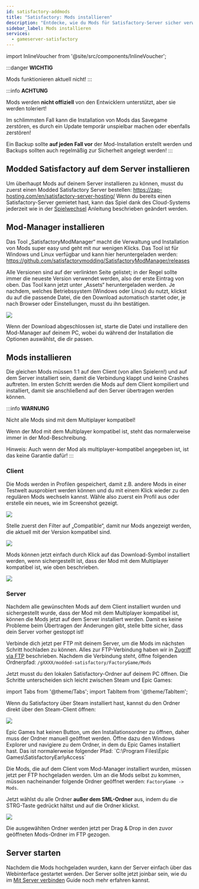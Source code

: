 ```yaml
---
id: satisfactory-addmods
title: "Satisfactory: Mods installieren"
description: "Entdecke, wie du Mods für Satisfactory-Server sicher verwaltest und installierst, während du dein Savegame schützt → Jetzt mehr erfahren"
sidebar_label: Mods installieren
services:
  - gameserver-satisfactory
---
```


import InlineVoucher from '@site/src/components/InlineVoucher';

:::danger
**WICHTIG**

Mods funktionieren aktuell nicht!
:::

:::info
**ACHTUNG**

Mods werden **nicht offiziell** von den Entwicklern unterstützt, aber sie werden toleriert!

Im schlimmsten Fall kann die Installation von Mods das Savegame zerstören, es durch ein Update temporär unspielbar machen oder ebenfalls zerstören!

Ein Backup sollte **auf jeden Fall vor** der Mod-Installation erstellt werden und Backups sollten auch regelmäßig zur Sicherheit angelegt werden!
:::

<InlineVoucher />

## Modded Satisfactory auf dem Server installieren

Um überhaupt Mods auf deinem Server installieren zu können, musst du zuerst einen Modded Satisfactory Server bestellen: https://zap-hosting.com/en/satisfactory-server-hosting/
Wenn du bereits einen Satisfactory-Server gemietet hast, kann das Spiel dank des Cloud-Systems jederzeit wie in der [Spielwechsel](gameserver-gameswitch.md) Anleitung beschrieben geändert werden.

## Mod-Manager installieren

Das Tool „SatisfactoryModManager“ macht die Verwaltung und Installation von Mods super easy und geht mit nur wenigen Klicks.
Das Tool ist für Windows und Linux verfügbar und kann hier heruntergeladen werden: https://github.com/satisfactorymodding/SatisfactoryModManager/releases

Alle Versionen sind auf der verlinkten Seite gelistet; in der Regel sollte immer die neueste Version verwendet werden, also der erste Eintrag von oben.
Das Tool kann jetzt unter „Assets“ heruntergeladen werden. Je nachdem, welches Betriebssystem (Windows oder Linux) du nutzt, klickst du auf die passende Datei, die den Download automatisch startet oder, je nach Browser oder Einstellungen, musst du ihn bestätigen.

![](https://screensaver01.zap-hosting.com/index.php/s/e7q5qCBP7D4ZL5g/preview)

Wenn der Download abgeschlossen ist, starte die Datei und installiere den Mod-Manager auf deinem PC, wobei du während der Installation die Optionen auswählst, die dir passen.

## Mods installieren

Die gleichen Mods müssen 1:1 auf dem Client (von allen Spielern!) und auf dem Server installiert sein, damit die Verbindung klappt und keine Crashes auftreten.
Im ersten Schritt werden die Mods auf dem Client kompiliert und installiert, damit sie anschließend auf den Server übertragen werden können.

:::info
**WARNUNG**

Nicht alle Mods sind mit dem Multiplayer kompatibel!

Wenn der Mod mit dem Multiplayer kompatibel ist, steht das normalerweise immer in der Mod-Beschreibung.

Hinweis: Auch wenn der Mod als multiplayer-kompatibel angegeben ist, ist das keine Garantie dafür!
:::

### Client

Die Mods werden in Profilen gespeichert, damit z.B. andere Mods in einer Testwelt ausprobiert werden können und du mit einem Klick wieder zu den regulären Mods wechseln kannst.
Wähle also zuerst ein Profil aus oder erstelle ein neues, wie im Screenshot gezeigt.

![](https://screensaver01.zap-hosting.com/index.php/s/EMFsKnrsowZAxJE/preview)

Stelle zuerst den Filter auf „Compatible“, damit nur Mods angezeigt werden, die aktuell mit der Version kompatibel sind.

![](https://screensaver01.zap-hosting.com/index.php/s/jg82aG3ketFxesD/preview)

Mods können jetzt einfach durch Klick auf das Download-Symbol installiert werden, wenn sichergestellt ist, dass der Mod mit dem Multiplayer kompatibel ist, wie oben beschrieben.

![](https://screensaver01.zap-hosting.com/index.php/s/CH2pBzS8iXxEpRz/preview)

### Server

Nachdem alle gewünschten Mods auf dem Client installiert wurden und sichergestellt wurde, dass der Mod mit dem Multiplayer kompatibel ist, können die Mods jetzt auf dem Server installiert werden.
Damit es keine Probleme beim Übertragen der Änderungen gibt, stelle bitte sicher, dass dein Server vorher gestoppt ist!

Verbinde dich jetzt per FTP mit deinem Server, um die Mods im nächsten Schritt hochladen zu können.
Alles zur FTP-Verbindung haben wir in [Zugriff via FTP](gameserver-ftpaccess.md) beschrieben.
Nachdem die Verbindung steht, öffne folgenden Ordnerpfad: `/gXXXX/modded-satisfactory/FactoryGame/Mods`

Jetzt musst du den lokalen Satisfactory-Ordner auf deinem PC öffnen.
Die Schritte unterscheiden sich leicht zwischen Steam und Epic Games:

import Tabs from '@theme/Tabs';
import TabItem from '@theme/TabItem';

<Tabs>

<TabItem value="Steam" label="Steam" default>
Wenn du Satisfactory über Steam installiert hast, kannst du den Ordner direkt über den Steam-Client öffnen:

![](https://screensaver01.zap-hosting.com/index.php/s/ryEKHqEQFDBkkME/preview)

</TabItem>
<TabItem value="Epic Games" label="Epic Games">
Epic Games hat keinen Button, um den Installationsordner zu öffnen, daher muss der Ordner manuell geöffnet werden.
Öffne dazu den Windows Explorer und navigiere zu dem Ordner, in dem du Epic Games installiert hast.
Das ist normalerweise folgender Pfad: `C:\Program Files\Epic Games\SatisfactoryEarlyAccess`

</TabItem>
</Tabs>

Die Mods, die auf dem Client vom Mod-Manager installiert wurden, müssen jetzt per FTP hochgeladen werden.
Um an die Mods selbst zu kommen, müssen nacheinander folgende Ordner geöffnet werden: `FactoryGame -> Mods`.

Jetzt wählst du alle Ordner **außer dem SML-Ordner** aus, indem du die STRG-Taste gedrückt hältst und auf die Ordner klickst.

![](https://screensaver01.zap-hosting.com/index.php/s/jCNjLHiF3JRgB24/preview)

Die ausgewählten Ordner werden jetzt per Drag & Drop in den zuvor geöffneten Mods-Ordner im FTP gezogen.

## Server starten

Nachdem die Mods hochgeladen wurden, kann der Server einfach über das Webinterface gestartet werden. Der Server sollte jetzt joinbar sein, wie du im [Mit Server verbinden](satisfactory-connect.md) Guide noch mehr erfahren kannst.

<InlineVoucher />